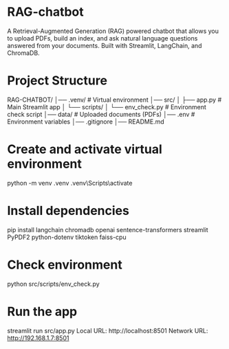 # RAG-chatbot
A Retrieval-Augmented Generation (RAG) powered chatbot that allows you to upload PDFs, build an index, and ask natural language questions answered from your documents. 
Built with Streamlit, LangChain, and ChromaDB.

# Project Structure
RAG-CHATBOT/
│── .venv/ # Virtual environment
│── src/
│ ├── app.py # Main Streamlit app
│ └── scripts/
│ └── env_check.py # Environment check script
│── data/ # Uploaded documents (PDFs)
│── .env # Environment variables
│── .gitignore
│── README.md

# Create and activate virtual environment
python -m venv .venv
.venv\Scripts\activate     

# Install dependencies
pip install langchain chromadb openai sentence-transformers streamlit PyPDF2 python-dotenv tiktoken faiss-cpu

# Check environment
python src/scripts/env_check.py

# Run the app
streamlit run src/app.py 
Local URL: http://localhost:8501
Network URL: http://192.168.1.7:8501
